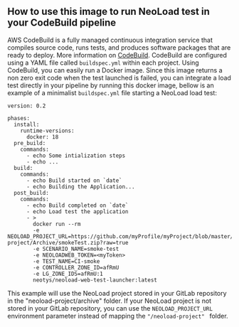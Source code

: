 ## How to use this image to run NeoLoad test in your CodeBuild pipeline

AWS CodeBuild is a fully managed continuous integration service that compiles source code, runs tests, and produces software packages that are ready to deploy. More information on  [CodeBuild](https://aws.amazon.com/codebuild/).
CodeBuild are configured using a YAML file called `buildspec.yml` within each project.
Using CodeBuild, you can easily run a Docker image. 
Since this image returns a non zero exit code when the test launched is failed, you can integrate a load test directly in your pipeline by running this docker image, bellow is an example of a minimalist `buildspec.yml` file starting a NeoLoad load test:
```
version: 0.2

phases:
  install:
    runtime-versions:
      docker: 18
  pre_build:
    commands:
      - echo Some intialization steps
      - echo ...
  build:
    commands:
      - echo Build started on `date`
      - echo Building the Application...  
  post_build:
    commands:
      - echo Build completed on `date`
      - echo Load test the application
      - >
        docker run --rm 
        -e NEOLOAD_PROJECT_URL=https://github.com/myProfile/myProject/blob/master/neoload-project/Archive/smokeTest.zip?raw=true
        -e SCENARIO_NAME=smoke-test 
        -e NEOLOADWEB_TOKEN=<myToken> 
        -e TEST_NAME=CI-smoke 
        -e CONTROLLER_ZONE_ID=afRmU 
        -e LG_ZONE_IDS=afRmU:1 
        neotys/neoload-web-test-launcher:latest

```
This example will use the NeoLoad project stored in your GitLab repository in the "neoload-project/archive" folder.
If your NeoLoad project is not stored in your GitLab repository, you can use the `NEOLOAD_PROJECT_URL` environment parameter instead of mapping the `"/neoload-project" ` folder.
<!--stackedit_data:
eyJoaXN0b3J5IjpbLTgzMDA1MTgzMF19
-->